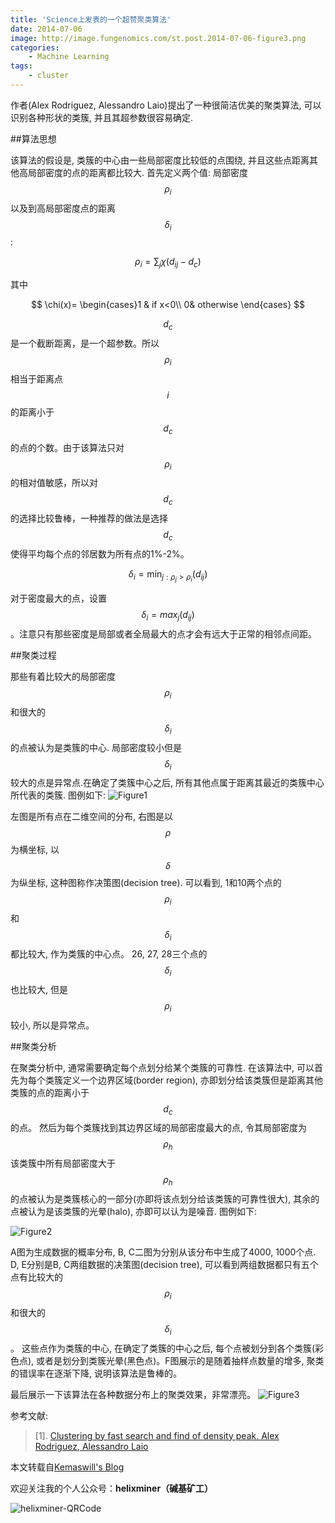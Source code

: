 ```yaml
---
title: 'Science上发表的一个超赞聚类算法'
date: 2014-07-06
image: http://image.fungenomics.com/st.post.2014-07-06-figure3.png
categories:
    - Machine Learning
tags:
    - cluster
---
```


作者(Alex Rodriguez, Alessandro Laio)提出了一种很简洁优美的聚类算法, 可以识别各种形状的类簇, 并且其超参数很容易确定.


##算法思想


该算法的假设是, 类簇的中心由一些局部密度比较低的点围绕, 并且这些点距离其他高局部密度的点的距离都比较大. 首先定义两个值: 局部密度$$\rho_i$$以及到高局部密度点的距离$$\delta_i$$:

$$
\rho_i=\sum_j\chi(d_{ij}-d_c)
$$

其中

$$
\chi(x)= \begin{cases}1 & if x<0\\ 0& otherwise \end{cases}
$$

$$d_c$$是一个截断距离，是一个超参数。所以$$\rho_i$$相当于距离点$$i$$的距离小于$$d_c$$的点的个数。由于该算法只对$$\rho_i$$的相对值敏感，所以对$$d_c$$的选择比较鲁棒，一种推荐的做法是选择$$d_c$$使得平均每个点的邻居数为所有点的1%-2%。

$$
\delta_i=\min_{j:\rho_j>\rho_i}(d_{ij})
$$

对于密度最大的点，设置$$\delta_i=max_j(d_{ij})$$。注意只有那些密度是局部或者全局最大的点才会有远大于正常的相邻点间距。


##聚类过程


那些有着比较大的局部密度$$\rho_i$$和很大的$$\delta_i$$的点被认为是类簇的中心. 局部密度较小但是$$\delta_i$$较大的点是异常点.在确定了类簇中心之后, 所有其他点属于距离其最近的类簇中心所代表的类簇. 图例如下:
![Figure1](http://image.fungenomics.com/st.post.2014-07-06-figure1.png)

左图是所有点在二维空间的分布, 右图是以$$\rho$$为横坐标, 以$$\delta$$为纵坐标, 这种图称作决策图(decision tree). 可以看到, 1和10两个点的$$\rho_i$$和$$\delta_i$$都比较大, 作为类簇的中心点。 26, 27, 28三个点的$$\delta_i$$也比较大, 但是$$\rho_i$$较小, 所以是异常点。


##聚类分析


在聚类分析中, 通常需要确定每个点划分给某个类簇的可靠性. 在该算法中, 可以首先为每个类簇定义一个边界区域(border region), 亦即划分给该类簇但是距离其他类簇的点的距离小于$$d_c$$的点。 然后为每个类簇找到其边界区域的局部密度最大的点, 令其局部密度为$$\rho_h$$该类簇中所有局部密度大于$$\rho_h$$的点被认为是类簇核心的一部分(亦即将该点划分给该类簇的可靠性很大), 其余的点被认为是该类簇的光晕(halo), 亦即可以认为是噪音. 图例如下:

![Figure2](http://image.fungenomics.com/st.post.2014-07-06-figure2.png)

A图为生成数据的概率分布, B, C二图为分别从该分布中生成了4000, 1000个点. D, E分别是B, C两组数据的决策图(decision tree), 可以看到两组数据都只有五个点有比较大的$$\rho_i$$和很大的$$\delta_i$$。 这些点作为类簇的中心, 在确定了类簇的中心之后, 每个点被划分到各个类簇(彩色点), 或者是划分到类簇光晕(黑色点)。F图展示的是随着抽样点数量的增多, 聚类的错误率在逐渐下降, 说明该算法是鲁棒的。

最后展示一下该算法在各种数据分布上的聚类效果，非常漂亮。
![Figure3](http://image.fungenomics.com/st.post.2014-07-06-figure3.png)


参考文献:

>[1]. [Clustering by fast search and find of density peak. Alex Rodriguez, Alessandro Laio](https://www.sciencemag.org/content/344/6191/1492.abstract)


本文转载自[Kemaswill's Blog](https://www.kemaswill.com/machine-learning/science%E5%8F%91%E8%A1%A8%E7%9A%84%E8%B6%85%E8%B5%9E%E8%81%9A%E7%B1%BB%E7%AE%97%E6%B3%95/)

欢迎关注我的个人公众号：**helixminer（碱基矿工）**

![helixminer-QRCode](https://static.fungenomics.com/images/2021/03/helixminer-mid-red.png)
